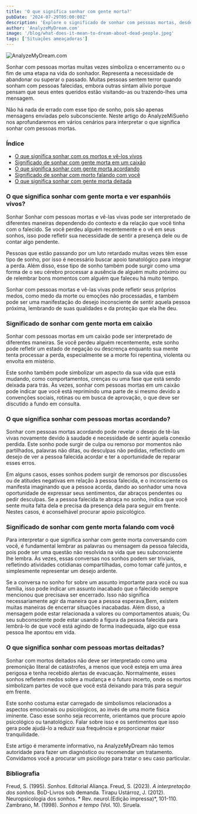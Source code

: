 ```yaml
---
title: 'O que significa sonhar com gente morta?'
pubDate: '2024-07-29T05:00:00Z'
description: 'Explore o significado de sonhar com pessoas mortas, desde vê-las vivas até conversas e sonhos com pessoas falecidas. Entenda as possíveis mensagens e simbolismo.'
author: 'AnalyzeMyDream.com'
image: '/blog/what-does-it-mean-to-dream-about-dead-people.jpeg'
tags: ['Situações ameaçadoras']
---
```


![AnalyzeMyDream.com](/blog/what-does-it-mean-to-dream-about-dead-people.jpeg)

Sonhar com pessoas mortas muitas vezes simboliza o encerramento ou o fim de uma etapa na vida do sonhador. Representa a necessidade de abandonar ou superar o passado. Muitas pessoas sentem terror quando sonham com pessoas falecidas, embora outras sintam alívio porque pensam que seus entes queridos estão visitando-as ou trazendo-lhes uma mensagem.

Não há nada de errado com esse tipo de sonho, pois são apenas mensagens enviadas pelo subconsciente. Neste artigo do AnalyzeMiSueño nos aprofundaremos em vários cenários para interpretar o que significa sonhar com pessoas mortas.

### Índice

- [O que significa sonhar com os mortos e vê-los vivos](#o-que-significa-sonhar-com-os-mortos-e-vê-los-vivos)
- [Significado de sonhar com gente morta em um caixão](#significado-de-sonhar-com-morto-em-um-caixão)
- [O que significa sonhar com gente morta acordando](#o-que-significa-sonhar-com-morto-acordando)
- [Significado de sonhar com morto falando com você](#significado-de-sonhar-com-morto-falando-com-você)
- [O que significa sonhar com gente morta deitada](#o-que-significa-sonhar-com-morto-deitado)

### O que significa sonhar com gente morta e ver espanhóis vivos?

Sonhar Sonhar com pessoas mortas e vê-las vivas pode ser interpretado de diferentes maneiras dependendo do contexto e da relação que você tinha com o falecido. Se você perdeu alguém recentemente e o vê em seus sonhos, isso pode refletir sua necessidade de sentir a presença dele ou de contar algo pendente.

Pessoas que estão passando por um luto retardado muitas vezes têm esse tipo de sonho, por isso é necessário buscar apoio tanatológico para integrar a perda. Além disso, esse tipo de sonho também pode surgir como uma forma de o seu cérebro processar a ausência de alguém muito próximo ou de relembrar bons momentos com alguém que faleceu há muito tempo.

Sonhar com pessoas mortas e vê-las vivas pode refletir seus próprios medos, como medo da morte ou emoções não processadas, e também pode ser uma manifestação do desejo inconsciente de sentir aquela pessoa próxima, lembrando de suas qualidades e da proteção que ela lhe deu. 

### Significado de sonhar com gente morta em caixão

Sonhar com pessoas mortas em um caixão pode ser interpretado de diferentes maneiras. Se você perdeu alguém recentemente, este sonho pode refletir um estado de negação ou descrença enquanto sua mente tenta processar a perda, especialmente se a morte foi repentina, violenta ou envolta em mistério.

Este sonho também pode simbolizar um aspecto da sua vida que está mudando, como comportamentos, crenças ou uma fase que está sendo deixada para trás. Às vezes, sonhar com pessoas mortas em um caixão pode indicar que você está reprimindo uma parte de si mesmo devido a convenções sociais, rotinas ou em busca de aprovação, o que deve ser discutido a fundo em consulta.

### O que significa sonhar com pessoas mortas acordando?

Sonhar com pessoas mortas acordando pode revelar o desejo de tê-las vivas novamente devido à saudade e necessidade de sentir aquela conexão perdida. Este sonho pode surgir de culpa ou remorso por momentos não partilhados, palavras não ditas, ou desculpas não pedidas, reflectindo um desejo de ver a pessoa falecida acordar e ter a oportunidade de reparar esses erros.

Em alguns casos, esses sonhos podem surgir de remorsos por discussões ou de atitudes negativas em relação à pessoa falecida, e o inconsciente os manifesta imaginando que a pessoa acorda, dando ao sonhador uma nova oportunidade de expressar seus sentimentos, dar abraços pendentes ou pedir desculpas. Se a pessoa falecida te abraça no sonho, indica que você sente muita falta dela e precisa da presença dela para seguir em frente. Nestes casos, é aconselhável procurar apoio psicológico. 

### Significado de sonhar com gente morta falando com você

Para interpretar o que significa sonhar com gente morta conversando com você, é fundamental lembrar as palavras ou mensagem da pessoa falecida, pois pode ser uma questão não resolvida na vida que seu subconsciente lhe lembra. Às vezes, essas conversas nos sonhos podem ser triviais, refletindo atividades cotidianas compartilhadas, como tomar café juntos, e simplesmente representar um desejo ardente. 

Se a conversa no sonho for sobre um assunto importante para você ou sua família, isso pode indicar um assunto inacabado que o falecido sempre mencionou que precisava ser encerrado. Isso não significa necessariamente agir da maneira que a pessoa esperava,Bem, existem muitas maneiras de encerrar situações inacabadas. Além disso, a mensagem pode estar relacionada a valores ou comportamentos atuais; Ou seu subconsciente pode estar usando a figura da pessoa falecida para lembrá-lo de que você está agindo de forma inadequada, algo que essa pessoa lhe apontou em vida. 

### O que significa sonhar com pessoas mortas deitadas?

Sonhar com mortos deitados não deve ser interpretado como uma premonição literal de catástrofes, a menos que você esteja em uma área perigosa e tenha recebido alertas de evacuação. Normalmente, esses sonhos refletem medos sobre a mudança e o futuro incerto, onde os mortos simbolizam partes de você que você está deixando para trás para seguir em frente. 

Este sonho costuma estar carregado de simbolismos relacionados a aspectos emocionais ou psicológicos, ao invés de uma morte física iminente. Caso esse sonho seja recorrente, orientamos que procure apoio psicológico ou tanatológico. Falar sobre isso e os sentimentos que isso gera pode ajudá-lo a reduzir sua frequência e proporcionar maior tranquilidade.

Este artigo é meramente informativo, na AnalyzeMyDream não temos autoridade para fazer um diagnóstico ou recomendar um tratamento. Convidamos você a procurar um psicólogo para tratar o seu caso particular.

### Bibliografia

Freud, S. (1995). *Sonhos*. Editorial Aliança. 
Freud, S. (2023). *A interpretação dos sonhos*. BoD-Livros sob demanda. 
Tirapu Ustárroz, J. (2012). Neuropsicologia dos sonhos. * Rev. neurol.(Edição impressa)*, 101-110. 
Zambrano, M. (1998). *Sonhos e tempo* (Vol. 10). Siruela.